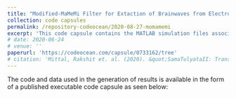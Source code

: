 ```yaml
---
title: "Modified-MaMeMi Filter for Extaction of Brainwaves from Electroencephalograms"
collection: code capsules
permalink: /repository-codeocean/2020-08-27-momamemi
excerpt: 'This code capsule contains the MATLAB simulation files associated with the publication of the same name.'
# date: 2020-06-24
# venue: ''
paperurl: 'https://codeocean.com/capsule/0733162/tree'
# citation: 'Mittal, Rakshit et. al. (2020). &quot;SamaTulyataII: Translation Validation of Code-Optimzing Transformations Involving Loops using Petri Net based Models of Programs.&quot; <i>International Workshop on Petri Nets and Software Engineering</i>.'
---
```


The code and data used in the generation of results is available in the form of a published executable code capsule as seen below:

<script src="https://codeocean.com/widget.js?slug=0733162" async></script>
